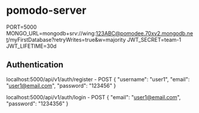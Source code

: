 # pomodo-server
PORT=5000
MONGO_URL=mongodb+srv://wing:123ABC@pomodee.70xv2.mongodb.net/myFirstDatabase?retryWrites=true&w=majority
JWT_SECRET=team-1
JWT_LIFETIME=30d

## Authentication
  localhost:5000/api/v1/auth/register - POST
  {
      "username": "user1",
      "email": "user1@email.com",
      "password": "123456"
  }

  localhost:5000/api/v1/auth/login - POST
  {
    "email": "user1@email.com",
    "password": "1234356"
  }
